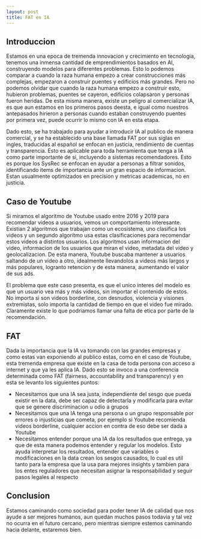 ```yaml
---
layout: post
title: FAT en IA
---
```


## Introduccion

Estamos en una epoca de tremenda innovacion y crecimiento en tecnologia, tenemos una inmensa cantidad de emprendimientos basados en AI, construyendo modelos para diferentes problemas. Esto lo podemos comparar a cuando la raza humana empezo a crear construcciones más complejas, empezaron a construir puentes y edificios más grandes. Pero no podemos olvidar que cuando la raza humana empezo a construir esto, hubieron problemas, puentes se cayeron, edificios colapsaron y personas fueron heridas. De esta misma manera, existe un peligro al comercializar IA, es que aun estamos en los primeros pasos deesta, e igual como nuestros antepasados hirieron a personas cuando estaban construyendo puentes por primera vez, puede ocurrir lo mismo con IA en esta etapa.

Dado esto, se ha trabajado para ayudar a introducir IA al publico de manera comercial, y se ha establecido una base llamada FAT por sus siglas en ingles, traducidas al español se enfocan en justicia, rendimiento de cuentas y transparencia. Esto es aplicable para toda herramienta que tenga a IA como parte importante de si, incluyendo a sistemas recomendadores. Esto es porque los SysRec se enfocan en ayudar a personas a filtrar sonidos, identificando items de importancia ante un gran espacio de informacion. Estan usualmente optimizados en precision y metricas academicas, no en justicia.

## Caso de Youtube

Si miramos el algoritmo de Youtube usado entre 2016 y 2019 para recomendar videos a usuarios, vemos un comportamiento interesante. Existian 2 algoritmos que trabajan como un ecosistema, uno clasifica los videos y un segundo algoritmo usa estas clasificaciones para recomendar estos videos a distintos usuarios. Los algoritmos usan informacion del video, informacion de los usuarios que miran el video, metadata del video y geolocalizacion. De esta manera, Youtube buscaba mantener a usuarios saltando de un video a otro, idealmente llevandolos a videos más largos y más populares, logranto retencion y de esta manera, aumentando el valor de sus ads. 

El problema que este caso presenta, es que el unico interes del modelo es que un usuario vea más y más videos, sin importar el contenido de estos. No importa si son videos borderline, con desnudos, violencia y visiones extremistas, solo importa la cantidad de tiempo en que el video fue mirado. Claramente existe lo que podriamos llamar una falta de etica por parte de la recomendación.

## FAT

Dada la importancia que la IA va tomando con las grandes empresas y como estas van exponiendo al publico estas, como en el caso de Youtube, esta tremenda empresa que existe en la casa de toda persona con acceso a internet y que ya les aplica IA. Dado esto se invoco a una conferencia determinada como FAT (fairness, accountability and transparency) y en esta se levanto los siguientes puntos:

- Necesitamos que una IA sea justa, independiente del sesgo que pueda existir en la data, debe ser capaz de detectarla y modificarla para evitar que se genere discriminacion u odio a grupos
- Necesitamos que una IA tenga una persona o un grupo responsable por errores o injusticias que cometa, por ejemplo si Youtube recomienda videos borderline, cualquier accion en contra de eso debe ser dada a Youtube
-  Necesitamos entender porque una IA da los resultados que entrega, ya que de esta manera podemos entender y regular los modelos. Esto ayuda interpretar los resultados, entender que variables o modificaciones en la data crean los sesgos causados, lo cual es util tanto para la empresa que la usa para mejores insights y tambien para los entes reguladores que necesitan asignar la responsabilidad y seguir pasos legales al respecto

## Conclusion

Estamos caminando como sociedad para poder tener IA de calidad que nos ayude a ser mejores humanos, aun quedan muchos pasos todavia y tal vez no ocurra en el futuro cercano, pero mientras siempre estemos caminando hacia delante, estaremos bien.






